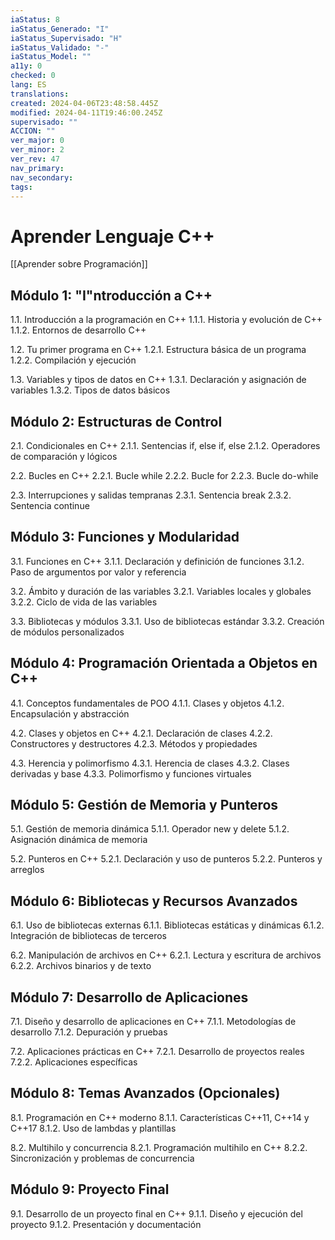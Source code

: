 ```yaml
---
iaStatus: 8
iaStatus_Generado: "I"
iaStatus_Supervisado: "H"
iaStatus_Validado: "-"
iaStatus_Model: ""
a11y: 0
checked: 0
lang: ES
translations: 
created: 2024-04-06T23:48:58.445Z
modified: 2024-04-11T19:46:00.245Z
supervisado: ""
ACCION: ""
ver_major: 0
ver_minor: 2
ver_rev: 47
nav_primary: 
nav_secondary: 
tags:
---
```

# Aprender Lenguaje C++

[[Aprender sobre Programación]]

## Módulo 1: "I"ntroducción a C++

1.1. Introducción a la programación en C++
   1.1.1. Historia y evolución de C++
   1.1.2. Entornos de desarrollo C++

1.2. Tu primer programa en C++
   1.2.1. Estructura básica de un programa
   1.2.2. Compilación y ejecución

1.3. Variables y tipos de datos en C++
   1.3.1. Declaración y asignación de variables
   1.3.2. Tipos de datos básicos

## Módulo 2: Estructuras de Control

2.1. Condicionales en C++
   2.1.1. Sentencias if, else if, else
   2.1.2. Operadores de comparación y lógicos

2.2. Bucles en C++
   2.2.1. Bucle while
   2.2.2. Bucle for
   2.2.3. Bucle do-while

2.3. Interrupciones y salidas tempranas
   2.3.1. Sentencia break
   2.3.2. Sentencia continue

## Módulo 3: Funciones y Modularidad

3.1. Funciones en C++
   3.1.1. Declaración y definición de funciones
   3.1.2. Paso de argumentos por valor y referencia

3.2. Ámbito y duración de las variables
   3.2.1. Variables locales y globales
   3.2.2. Ciclo de vida de las variables

3.3. Bibliotecas y módulos
   3.3.1. Uso de bibliotecas estándar
   3.3.2. Creación de módulos personalizados

## Módulo 4: Programación Orientada a Objetos en C++

4.1. Conceptos fundamentales de POO
   4.1.1. Clases y objetos
   4.1.2. Encapsulación y abstracción

4.2. Clases y objetos en C++
   4.2.1. Declaración de clases
   4.2.2. Constructores y destructores
   4.2.3. Métodos y propiedades

4.3. Herencia y polimorfismo
   4.3.1. Herencia de clases
   4.3.2. Clases derivadas y base
   4.3.3. Polimorfismo y funciones virtuales

## Módulo 5: Gestión de Memoria y Punteros

5.1. Gestión de memoria dinámica
   5.1.1. Operador new y delete
   5.1.2. Asignación dinámica de memoria

5.2. Punteros en C++
   5.2.1. Declaración y uso de punteros
   5.2.2. Punteros y arreglos

## Módulo 6: Bibliotecas y Recursos Avanzados

6.1. Uso de bibliotecas externas
   6.1.1. Bibliotecas estáticas y dinámicas
   6.1.2. Integración de bibliotecas de terceros

6.2. Manipulación de archivos en C++
   6.2.1. Lectura y escritura de archivos
   6.2.2. Archivos binarios y de texto

## Módulo 7: Desarrollo de Aplicaciones

7.1. Diseño y desarrollo de aplicaciones en C++
   7.1.1. Metodologías de desarrollo
   7.1.2. Depuración y pruebas

7.2. Aplicaciones prácticas en C++
   7.2.1. Desarrollo de proyectos reales
   7.2.2. Aplicaciones específicas

## Módulo 8: Temas Avanzados (Opcionales)

8.1. Programación en C++ moderno
   8.1.1. Características C++11, C++14 y C++17
   8.1.2. Uso de lambdas y plantillas

8.2. Multihilo y concurrencia
   8.2.1. Programación multihilo en C++
   8.2.2. Sincronización y problemas de concurrencia

## Módulo 9: Proyecto Final

9.1. Desarrollo de un proyecto final en C++
   9.1.1. Diseño y ejecución del proyecto
   9.1.2. Presentación y documentación

